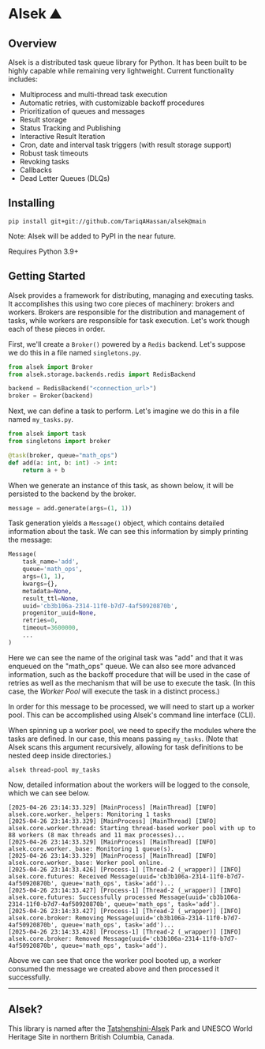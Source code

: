 # Alsek ⛰

## Overview

Alsek is a distributed task queue library for Python. It has been built to be highly 
capable while remaining very lightweight. Current functionality includes:

  * Multiprocess and multi-thread task execution
  * Automatic retries, with customizable backoff procedures
  * Prioritization of queues and messages
  * Result storage
  * Status Tracking and Publishing
  * Interactive Result Iteration
  * Cron, date and interval task triggers (with result storage support)
  * Robust task timeouts
  * Revoking tasks
  * Callbacks
  * Dead Letter Queues (DLQs)

## Installing

```shell
pip install git+git://github.com/TariqAHassan/alsek@main
```

Note: Alsek will be added to PyPI in the near future.

Requires Python 3.9+

## Getting Started

Alsek provides a framework for distributing, managing and executing tasks. 
It accomplishes this using two core pieces of machinery: brokers and workers. 
Brokers are responsible for the distribution and management of tasks, while 
workers are  responsible for task execution. Let's work though each of these
pieces in order.

First, we'll create a `Broker()` powered by a `Redis` backend. 
Let's suppose we do this in a file named `singletons.py`.

```python
from alsek import Broker
from alsek.storage.backends.redis import RedisBackend

backend = RedisBackend("<connection_url>")
broker = Broker(backend)
```

Next, we can define a task to perform. Let's imagine we do this in a file named `my_tasks.py`.

```python
from alsek import task
from singletons import broker

@task(broker, queue="math_ops")
def add(a: int, b: int) -> int:
    return a + b
```
    
When we generate an instance of this task, as shown below, it will be persisted to the backend by the broker.

```python
message = add.generate(args=(1, 1))
```

Task generation yields a `Message()` object, which contains detailed information about the task. 
We can see this information by simply printing the message:

```python
Message(
    task_name='add',
    queue='math_ops',
    args=(1, 1),
    kwargs={},
    metadata=None,
    result_ttl=None,
    uuid='cb3b106a-2314-11f0-b7d7-4af50920870b',
    progenitor_uuid=None,
    retries=0,
    timeout=3600000,
    ...
)
```

Here we can see the name of the original task was "add" and that it was enqueued on the "math_ops" queue. 
We can also see more advanced information, such as the backoff procedure that will be used in the case of 
retries as well as the mechanism that will be use to execute the task. 
(In this case, the _Worker Pool_ will execute the task in a distinct process.)

In order for this message to be processed, we will need to start up a worker pool. 
This can be accomplished using Alsek's command line interface (CLI).

When spinning up a worker pool, we need to specify the modules where the tasks are defined. 
In our case, this means passing `my_tasks`. (Note that Alsek scans this argument recursively, 
allowing for task definitions to be nested deep inside directories.)

```shell
alsek thread-pool my_tasks
```

Now, detailed information about the workers will be logged to the console, which we can see below.

```shell
[2025-04-26 23:14:33.329] [MainProcess] [MainThread] [INFO] alsek.core.worker._helpers: Monitoring 1 tasks
[2025-04-26 23:14:33.329] [MainProcess] [MainThread] [INFO] alsek.core.worker.thread: Starting thread-based worker pool with up to 88 workers (8 max threads and 11 max processes)...
[2025-04-26 23:14:33.329] [MainProcess] [MainThread] [INFO] alsek.core.worker._base: Monitoring 1 queue(s).
[2025-04-26 23:14:33.329] [MainProcess] [MainThread] [INFO] alsek.core.worker._base: Worker pool online.
[2025-04-26 23:14:33.426] [Process-1] [Thread-2 (_wrapper)] [INFO] alsek.core.futures: Received Message(uuid='cb3b106a-2314-11f0-b7d7-4af50920870b', queue='math_ops', task='add')...
[2025-04-26 23:14:33.427] [Process-1] [Thread-2 (_wrapper)] [INFO] alsek.core.futures: Successfully processed Message(uuid='cb3b106a-2314-11f0-b7d7-4af50920870b', queue='math_ops', task='add').
[2025-04-26 23:14:33.427] [Process-1] [Thread-2 (_wrapper)] [INFO] alsek.core.broker: Removing Message(uuid='cb3b106a-2314-11f0-b7d7-4af50920870b', queue='math_ops', task='add')...
[2025-04-26 23:14:33.428] [Process-1] [Thread-2 (_wrapper)] [INFO] alsek.core.broker: Removed Message(uuid='cb3b106a-2314-11f0-b7d7-4af50920870b', queue='math_ops', task='add').
```

Above we can see that once the worker pool booted up, a worker consumed the 
message we created above and then processed it successfully.

---

## Alsek?

This library is named after the [Tatshenshini-Alsek](https://en.wikipedia.org/wiki/Tatshenshini-Alsek_Provincial_Park)
Park and UNESCO World Heritage Site in northern British Columbia, Canada.
